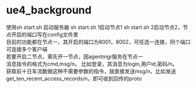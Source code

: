 # ue4_background
使用sh start.sh 启动服务器 sh start.sh 1启动节点1 sh start.sh 2启动节点2，节点开启的端口写在config文件里<br>
目前的功能都在节点一，其开启的端口为8001，8002，可任选一连接，同个端口可连接多个客户端<br>
若要开启二节点，需先开一节点，因agentmgr服务在节点一<br>
消息指令的格式为cmd,msg/n。 比如登录，其消息为login,用户id,密码/n。<br>
获取前十日车流数据这种不需要参数的指令，就直接发送msg/n，比如发送get_ten_recent_access_records/n，即可收到回传的proto<br>
